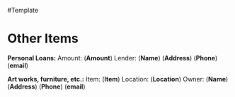 #Template 
# Other Items
**Personal Loans:**
    Amount: (**Amount**)
    Lender:  (**Name**)
        (**Address**)
        (**Phone**)
        (**email**)

**Art works, furniture, etc.:**
    Item: (**Item**)
    Location: (**Location**)
    Owner: (**Name**)
        (**Address**)
        (**Phone**)
        (**email**)

